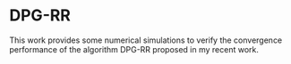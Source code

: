 # DPG-RR
This work provides some numerical simulations to verify the convergence performance of the algorithm DPG-RR proposed in my recent work. 
